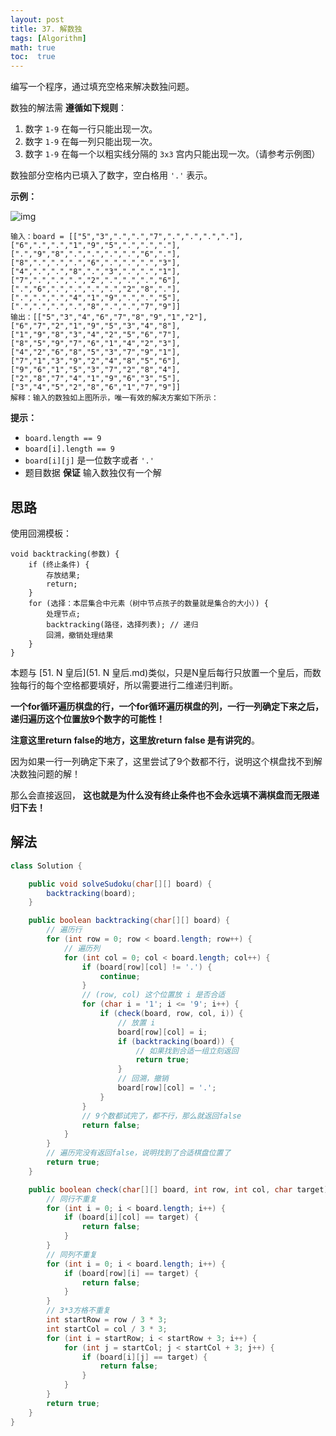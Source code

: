 ```yaml
---
layout: post
title: 37. 解数独
tags: [Algorithm]
math: true
toc:  true
---
```


编写一个程序，通过填充空格来解决数独问题。

数独的解法需 **遵循如下规则**：

1. 数字 `1-9` 在每一行只能出现一次。
2. 数字 `1-9` 在每一列只能出现一次。
3. 数字 `1-9` 在每一个以粗实线分隔的 `3x3` 宫内只能出现一次。（请参考示例图）

数独部分空格内已填入了数字，空白格用 `'.'` 表示。

 

**示例：**

![img](https://assets.leetcode-cn.com/aliyun-lc-upload/uploads/2021/04/12/250px-sudoku-by-l2g-20050714svg.png)

```
输入：board = [["5","3",".",".","7",".",".",".","."],["6",".",".","1","9","5",".",".","."],[".","9","8",".",".",".",".","6","."],["8",".",".",".","6",".",".",".","3"],["4",".",".","8",".","3",".",".","1"],["7",".",".",".","2",".",".",".","6"],[".","6",".",".",".",".","2","8","."],[".",".",".","4","1","9",".",".","5"],[".",".",".",".","8",".",".","7","9"]]
输出：[["5","3","4","6","7","8","9","1","2"],["6","7","2","1","9","5","3","4","8"],["1","9","8","3","4","2","5","6","7"],["8","5","9","7","6","1","4","2","3"],["4","2","6","8","5","3","7","9","1"],["7","1","3","9","2","4","8","5","6"],["9","6","1","5","3","7","2","8","4"],["2","8","7","4","1","9","6","3","5"],["3","4","5","2","8","6","1","7","9"]]
解释：输入的数独如上图所示，唯一有效的解决方案如下所示：
```

 

**提示：**

- `board.length == 9`
- `board[i].length == 9`
- `board[i][j]` 是一位数字或者 `'.'`
- 题目数据 **保证** 输入数独仅有一个解

## 思路

使用回溯模板：

```
void backtracking(参数) {
    if (终止条件) {
        存放结果;
        return;
    }
    for (选择：本层集合中元素（树中节点孩子的数量就是集合的大小）) {
        处理节点;
        backtracking(路径，选择列表); // 递归
        回溯，撤销处理结果
    }
}
```

本题与 [51. N 皇后](51. N 皇后.md)类似，只是N皇后每行只放置一个皇后，而数独每行的每个空格都要填好，所以需要进行二维递归判断。

**一个for循环遍历棋盘的行，一个for循环遍历棋盘的列，一行一列确定下来之后，递归遍历这个位置放9个数字的可能性！**

**注意这里return false的地方，这里放return false 是有讲究的**。

因为如果一行一列确定下来了，这里尝试了9个数都不行，说明这个棋盘找不到解决数独问题的解！

那么会直接返回， **这也就是为什么没有终止条件也不会永远填不满棋盘而无限递归下去！**

## 解法

```java
class Solution {

    public void solveSudoku(char[][] board) {
        backtracking(board);
    }

    public boolean backtracking(char[][] board) {
        // 遍历行
        for (int row = 0; row < board.length; row++) {
            // 遍历列
            for (int col = 0; col < board.length; col++) {
                if (board[row][col] != '.') {
                    continue;
                }
                // (row, col) 这个位置放 i 是否合适
                for (char i = '1'; i <= '9'; i++) {
                    if (check(board, row, col, i)) {
                        // 放置 i
                        board[row][col] = i;
                        if (backtracking(board)) {
                            // 如果找到合适一组立刻返回
                            return true;
                        }
                        // 回溯，撤销
                        board[row][col] = '.';
                    }
                }
                // 9个数都试完了，都不行，那么就返回false
                return false;
            }
        }
        // 遍历完没有返回false，说明找到了合适棋盘位置了
        return true;
    }

    public boolean check(char[][] board, int row, int col, char target) {
        // 同行不重复
        for (int i = 0; i < board.length; i++) {
            if (board[i][col] == target) {
                return false;
            }
        }
        // 同列不重复
        for (int i = 0; i < board.length; i++) {
            if (board[row][i] == target) {
                return false;
            }
        }
        // 3*3方格不重复
        int startRow = row / 3 * 3;
        int startCol = col / 3 * 3;
        for (int i = startRow; i < startRow + 3; i++) {
            for (int j = startCol; j < startCol + 3; j++) {
                if (board[i][j] == target) {
                    return false;
                }
            }
        }
        return true;
    }
}
```

